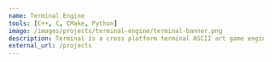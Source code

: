 ```yaml
---
name: Terminal Engine
tools: [C++, C, CMake, Python]
image: /images/projects/terminal-engine/terminal-banner.png
description: Terminal is a cross platform terminal ASCII art game engine written in C++ with Python bindings through Cython. Intended for making unique ascii based experiences in Python 3
external_url: /projects
---
```

